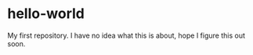 # hello-world
My first repository. 
I have no idea what this is about, hope I figure this out soon.
